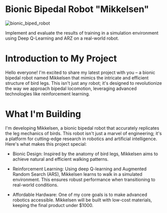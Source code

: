 # Bionic Bipedal Robot "Mikkelsen"

![bionic_biped_robot]([https://github.com/Aizawa-Shun/Mikkelsen/assets/111269336/30c0de01-3d0e-4f1f-bb2e-2af102ed06ae](https://github.com/Aizawa-Shun/Mikkelsen/tree/main/assets))

Implement and evaluate the results of training in a simulation environment using Deep Q-Learning and ARZ on a real-world robot.

# Introduction to My Project

Hello everyone! I'm excited to share my latest project with you – a bionic bipedal robot named Mikkelsen that mimics the intricate and efficient structure of bird legs. This isn't just any robot; it's designed to revolutionize the way we approach bipedal locomotion, leveraging advanced technologies like reinforcement learning.

# What I'm Building

I'm developing Mikkelsen, a bionic bipedal robot that accurately replicates the leg mechanics of birds. This robot isn't just a marvel of engineering; it's a platform for cutting-edge research in robotics and artificial intelligence. Here's what makes this project special:

- Bionic Design: Inspired by the anatomy of bird legs, Mikkelsen aims to achieve natural and efficient walking patterns.

- Reinforcement Learning: Using deep Q-learning and Augmented Random Search (ARS), Mikkelsen learns to walk in a simulated environment. This ensures robust performance when transitioning to real-world conditions.

- Affordable Hardware: One of my core goals is to make advanced robotics accessible. Mikkelsen will be built with low-cost materials, keeping the final product under $1000.
